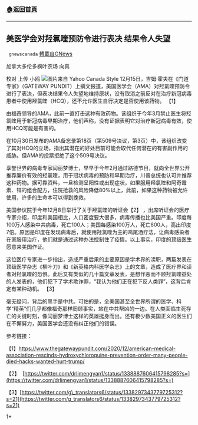 ###  [:house:返回首頁](https://github.com/ourhimalayas/txt)
---

## 美医学会对羟氯喹预防令进行表决 结果令人失望
` gnewscanada` [轉載自GNews](https://gnews.org/zh-hans/656597/)

加拿大多伦多枫叶农场 向真

校对 上传 小鸥
![]()![](https://gnews-media-offload.s3.amazonaws.com/wp-content/uploads/2020/12/16111324/H.png)图片来自 Yahoo Canada Style
12月15日，吉姆·霍夫在《门道专家》（GATEWAY PUNDIT）上撰文报道，美国医学会（AMA）对羟氯喹预防令进行了表决，但表决结果令人失望地维持原状，没有取消之前反对在治疗新冠病毒患者中使用羟氯喹（HCQ），还不允许医生自行决定是否使用该药物。 【1】

由福奇领导的AMA，此前一直打击这种有效药物。该组织于今年3月禁止医生将羟氯喹用于新冠病毒早期治疗，他们声称，没有证据表明它对治疗新冠病毒有效，使用HCQ可能是有害的。

在10月30日发布的AMA备忘录第18页（第509号决议，第3页）中，该组织改变了其对HCQ的立场，指出其潜在的好处目前可能会取代任何潜在的有害副作用的威胁。但AMA的投票拒绝了这个509号决议。

享誉世界的病毒专家闫丽梦博士，早早于今年2月通过路德节目，就向全世界公开推荐廉价有效的羟氯喹，用于冠状病毒的预防和早期治疗，川普总统也认可并推荐这种药物。据可靠资料，一旦检测呈阳性或出现症状，如果服用羟氯喹和阿奇霉素、锌的组合配方，住院抢救的风险降低80%以上，此前，如果这种药物被允许使用，许多的生命本可以得到挽救。

美国参议院于今年12月8日举行了关于羟氯喹的听证会【2】 ，出席听证会的医疗专家介绍，印度和美国相比，人口密度要大很多，病毒传播也比美国严重。印度每100万人感染中共病毒，死亡100人；美国每感染100万人，死亡800人，高出印度7倍。原因是印度在发现病毒后，就使用羟氯喹为主的鸡尾酒疗法，让病毒感染者在家服用治疗，他们就是通过这种办法控制住了疫情。以上事实，印度的顶级医生愿意来美国作证。

这位医疗专家进一步指出，造成严重后果的主要原因是学术界的渎职，两篇发表在顶级医学杂志《柳叶刀》和《新英格内科医学杂志》上的文章，造成了医疗界和读者对羟氯喹的恐惧。此后又有类似的几十篇文章发表，是想作恶而不顾羟氯喹益处的人发表的，他们犯下了学术欺诈罪，“我认为他们正在犯下反人类罪”，这背后肯定有某种动机。 【3】

毫无疑问，背后的黑手是中共。可怕的是，全美国甚至全世界所谓的医学、科学“精英”们几乎都像福奇那样罔顾事实，站在中共帮凶的一边。在人类面临生死存亡的关键时刻，像闫丽梦博士这样的英雄挺身而出，还有极少数美国正义的医生们在不懈努力，美国医学会还没有纠正他们的错误。

参考链接：

【1】https://www.thegatewaypundit.com/2020/12/american-medical-association-rescinds-hydroxychloroquine-prevention-order-many-people-died-hacks-wanted-hurt-trump/

【2】  [https://twitter.com/drlimengyan1/status/1338887606415798285?s=](https://twitter.com/drlimengyan1/status/1338887606415798285?s=)

【3】[https://twitter.com/g\_translators6/status/1338297343779725312?s=21](https://twitter.com/g_translators6/status/1338297343779725312?s=21)

1+
